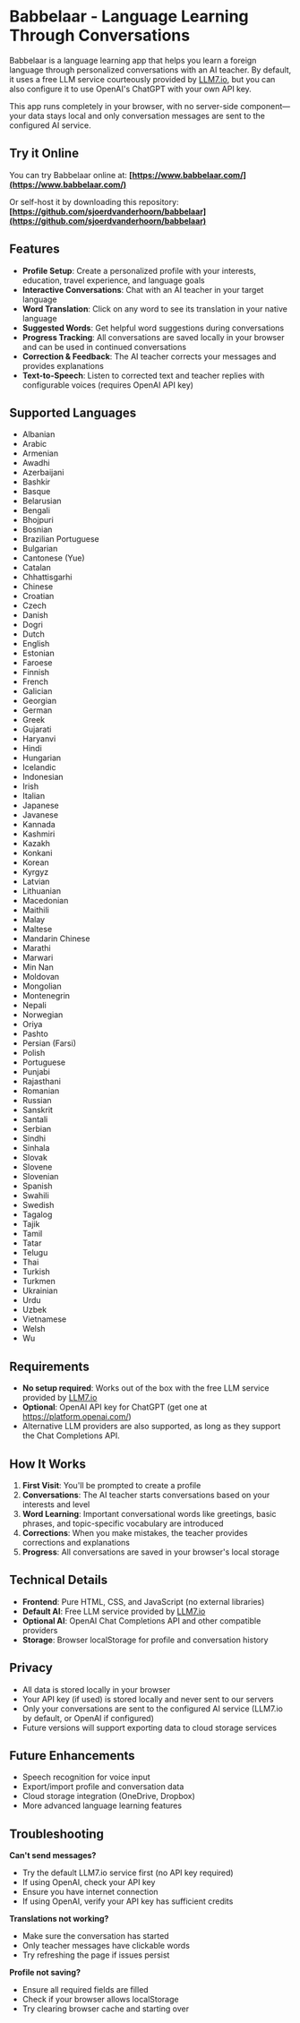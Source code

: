 # Babbelaar - Language Learning Through Conversations

Babbelaar is a language learning app that helps you learn a foreign language through personalized conversations with an AI teacher. By default, it uses a free LLM service courteously provided by [LLM7.io](https://llm7.io/), but you can also configure it to use OpenAI's ChatGPT with your own API key.

This app runs completely in your browser, with no server-side component—your data stays local and only conversation messages are sent to the configured AI service.

## Try it Online

You can try Babbelaar online at: **[https://www.babbelaar.com/](https://www.babbelaar.com/)**

Or self-host it by downloading this repository: **[https://github.com/sjoerdvanderhoorn/babbelaar](https://github.com/sjoerdvanderhoorn/babbelaar)**

## Features

- **Profile Setup**: Create a personalized profile with your interests, education, travel experience, and language goals
- **Interactive Conversations**: Chat with an AI teacher in your target language
- **Word Translation**: Click on any word to see its translation in your native language
- **Suggested Words**: Get helpful word suggestions during conversations
- **Progress Tracking**: All conversations are saved locally in your browser and can be used in continued conversations
- **Correction & Feedback**: The AI teacher corrects your messages and provides explanations
- **Text-to-Speech**: Listen to corrected text and teacher replies with configurable voices (requires OpenAI API key)

## Supported Languages

- Albanian
- Arabic
- Armenian
- Awadhi
- Azerbaijani
- Bashkir
- Basque
- Belarusian
- Bengali
- Bhojpuri
- Bosnian
- Brazilian Portuguese
- Bulgarian
- Cantonese (Yue)
- Catalan
- Chhattisgarhi
- Chinese
- Croatian
- Czech
- Danish
- Dogri
- Dutch
- English
- Estonian
- Faroese
- Finnish
- French
- Galician
- Georgian
- German
- Greek
- Gujarati
- Haryanvi
- Hindi
- Hungarian
- Icelandic
- Indonesian
- Irish
- Italian
- Japanese
- Javanese
- Kannada
- Kashmiri
- Kazakh
- Konkani
- Korean
- Kyrgyz
- Latvian
- Lithuanian
- Macedonian
- Maithili
- Malay
- Maltese
- Mandarin Chinese
- Marathi
- Marwari
- Min Nan
- Moldovan
- Mongolian
- Montenegrin
- Nepali
- Norwegian
- Oriya
- Pashto
- Persian (Farsi)
- Polish
- Portuguese
- Punjabi
- Rajasthani
- Romanian
- Russian
- Sanskrit
- Santali
- Serbian
- Sindhi
- Sinhala
- Slovak
- Slovene
- Slovenian
- Spanish
- Swahili
- Swedish
- Tagalog
- Tajik
- Tamil
- Tatar
- Telugu
- Thai
- Turkish
- Turkmen
- Ukrainian
- Urdu
- Uzbek
- Vietnamese
- Welsh
- Wu

## Requirements

- **No setup required**: Works out of the box with the free LLM service provided by [LLM7.io](https://llm7.io/)
- **Optional**: OpenAI API key for ChatGPT (get one at https://platform.openai.com/)
- Alternative LLM providers are also supported, as long as they support the Chat Completions API.

## How It Works

1. **First Visit**: You'll be prompted to create a profile
2. **Conversations**: The AI teacher starts conversations based on your interests and level
3. **Word Learning**: Important conversational words like greetings, basic phrases, and topic-specific vocabulary are introduced
4. **Corrections**: When you make mistakes, the teacher provides corrections and explanations
5. **Progress**: All conversations are saved in your browser's local storage

## Technical Details

- **Frontend**: Pure HTML, CSS, and JavaScript (no external libraries)
- **Default AI**: Free LLM service provided by [LLM7.io](https://llm7.io/)
- **Optional AI**: OpenAI Chat Completions API and other compatible providers
- **Storage**: Browser localStorage for profile and conversation history

## Privacy

- All data is stored locally in your browser
- Your API key (if used) is stored locally and never sent to our servers
- Only your conversations are sent to the configured AI service (LLM7.io by default, or OpenAI if configured)
- Future versions will support exporting data to cloud storage services

## Future Enhancements

- Speech recognition for voice input
- Export/import profile and conversation data
- Cloud storage integration (OneDrive, Dropbox)
- More advanced language learning features

## Troubleshooting

**Can't send messages?**
- Try the default LLM7.io service first (no API key required)
- If using OpenAI, check your API key
- Ensure you have internet connection
- If using OpenAI, verify your API key has sufficient credits

**Translations not working?**
- Make sure the conversation has started
- Only teacher messages have clickable words
- Try refreshing the page if issues persist

**Profile not saving?**
- Ensure all required fields are filled
- Check if your browser allows localStorage
- Try clearing browser cache and starting over
